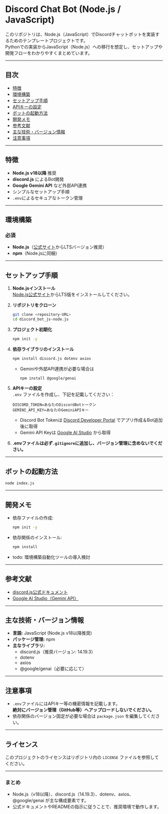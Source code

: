 # Discord Chat Bot (Node.js / JavaScript)

このリポジトリは、Node.js（JavaScript）でDiscordチャットボットを実装するためのテンプレートプロジェクトです。  
Pythonでの実装からJavaScript（Node.js）への移行を想定し、セットアップや開発フローをわかりやすくまとめています。

---

## 目次

- [特徴](#特徴)
- [環境構築](#環境構築)
- [セットアップ手順](#セットアップ手順)
- [APIキーの設定](#apikeyの設定)
- [ボットの起動方法](#ボットの起動方法)
- [開発メモ](#開発メモ)
- [参考文献](#参考文献)
- [主な技術・バージョン情報](#主な技術バージョン情報)
- [注意事項](#注意事項)

---

## 特徴

- **Node.js v18以降** 推奨
- **discord.js** によるBot開発
- **Google Gemini API** など外部API連携
- シンプルなセットアップ手順
- `.env`によるセキュアなトークン管理

---

## 環境構築

### 必須

- **Node.js**（[公式サイト](https://nodejs.org/)からLTSバージョン推奨）
- **npm**（Node.jsに同梱）

---

## セットアップ手順

1. **Node.jsインストール**  
   [Node.js公式サイト](https://nodejs.org/)からLTS版をインストールしてください。

2. **リポジトリをクローン**  
   ```bash
   git clone <repository-URL>
   cd discord_bot_js-node.js
   ```

3. **プロジェクト初期化**  
   ```bash
   npm init -y
   ```

4. **依存ライブラリのインストール**  
   ```bash
   npm install discord.js dotenv axios
   ```
   - Geminiや外部API連携が必要な場合は
     ```bash
     npm install @google/genai
     ```

5. **APIキーの設定**  
   `.env` ファイルを作成し、下記を記載してください：

   ```env
   DISCORD_TOKEN=あなたのDiscordBotトークン
   GEMINI_API_KEY=あなたのGeminiAPIキー
   ```

   - Discord Bot Tokenは [Discord Developer Portal](https://discord.com/developers/applications) でアプリ作成＆Bot追加後に取得
   - Gemini API Keyは [Google AI Studio](https://aistudio.google.com/app/apikey) から取得

6. **.envファイルは必ず`.gitignore`に追加し、バージョン管理に含めないでください。**

---

## ボットの起動方法

```bash
node index.js
```

---

## 開発メモ

- 依存ファイルの作成:
  ```bash
  npm init -y
  ```
- 依存関係のインストール:
  ```bash
  npm install
  ```
- todo: 環境構築自動化ツールの導入検討

---

## 参考文献

- [discord.js公式ドキュメント](https://discord.js.org/docs/packages/discord.js/14.19.3)
- [Google AI Studio（Gemini API）](https://aistudio.google.com/app/apikey)

---

## 主な技術・バージョン情報

- **言語:** JavaScript (Node.js v18以降推奨)
- **パッケージ管理:** npm
- **主なライブラリ:**
  - discord.js（推奨バージョン: 14.19.3）
  - dotenv
  - axios
  - @google/genai（必要に応じて）

---

## 注意事項

- `.env`ファイルにはAPIキー等の機密情報を記載します。  
  **絶対にバージョン管理（GitHub等）へアップロードしないでください。**
- 依存関係のバージョン固定が必要な場合は `package.json` を編集してください。

---

## ライセンス

このプロジェクトのライセンスはリポジトリ内の `LICENSE` ファイルを参照してください。

---

### まとめ

- Node.js（v18以降）、discord.js（14.19.3）、dotenv、axios、@google/genai が主な構成要素です。
- 公式ドキュメントやREADMEの指示に従うことで、推奨環境で動作します。

